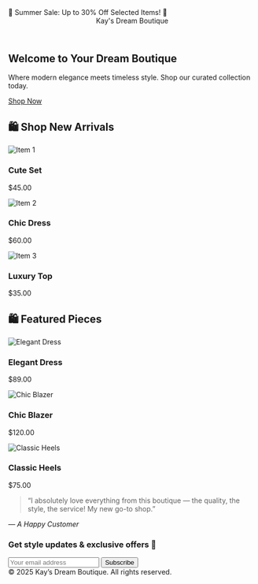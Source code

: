 <!DOCTYPE html>
<html lang="en">
<head>
  <meta charset="UTF-8">
  <title>Kay's Dream Boutique</title>
   <link rel="stylesheet" href="css/style.css">
</head>
<body>

  <!-- 🎀 Promo Banner -->
  <div class="promo-banner">
    💖 Summer Sale: Up to 30% Off Selected Items! 💖
  </div>

  <!-- 🧁 Header -->
  <header>Kay's Dream Boutique</header>

  <!-- 👑 Hero Section -->
  <section class="hero">
    <h1>Welcome to Your Dream Boutique</h1>
    <p>Where modern elegance meets timeless style. Shop our curated collection today.</p>
    <a href="#" class="cta-button">Shop Now</a>
  </section> 
   
  <section class="shop">
  <h2>🛍 Shop New Arrivals</h2>
  <div class="product-grid">
    <div class="product-card">
      <img src="https://via.placeholder.com/250x250.png?text=Item+1" alt="Item 1">
      <h3>Cute Set</h3>
      <p>$45.00</p>
    </div>
    <div class="product-card">
      <img src="https://via.placeholder.com/250x250.png?text=Item+2" alt="Item 2">
      <h3>Chic Dress</h3>
      <p>$60.00</p>
    </div>
    <div class="product-card">
      <img src="https://via.placeholder.com/250x250.png?text=Item+3" alt="Item 3">
      <h3>Luxury Top</h3>
      <p>$35.00</p>
    </div>
  </div>
</section>

  <!-- 🛍️ Shop Preview -->
  <section class="shop-preview">
    <h2>🛍️ Featured Pieces</h2>
    <div class="product-grid">
      <div class="product-card">
        <img src="https://via.placeholder.com/200" alt="Elegant Dress">
        <h3>Elegant Dress</h3>
        <p>$89.00</p>
      </div>
      <div class="product-card">
        <img src="https://via.placeholder.com/200" alt="Chic Blazer">
        <h3>Chic Blazer</h3>
        <p>$120.00</p>
      </div>
      <div class="product-card">
        <img src="https://via.placeholder.com/200" alt="Classic Heels">
        <h3>Classic Heels</h3>
        <p>$75.00</p>
      </div>
    </div>
  </section>

  <!-- 💬 Testimonial -->
  <section class="testimonial">
    <blockquote>
      “I absolutely love everything from this boutique — the quality, the style, the service! My new go-to shop.”
    </blockquote>
    <cite>— A Happy Customer</cite>
  </section>

  <!-- 💌 Newsletter Signup -->
  <section class="newsletter">
    <h3>Get style updates & exclusive offers 💌</h3>
    <input type="email" placeholder="Your email address">
    <button>Subscribe</button>
  </section>

  <!-- 📦 Footer -->
  <footer>
    &copy; 2025 Kay’s Dream Boutique. All rights reserved.
  </footer>

</body>
</html>
